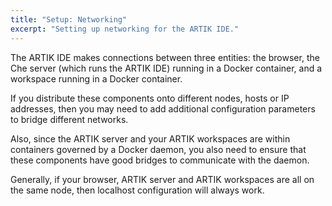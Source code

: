 ```yaml
---
title: "Setup: Networking"
excerpt: "Setting up networking for the ARTIK IDE."
---
```

The ARTIK IDE makes connections between three entities: the browser, the Che server (which runs the ARTIK IDE) running in a Docker container, and a workspace running in a Docker container.

If you distribute these components onto different nodes, hosts or IP addresses, then you may need to add additional configuration parameters to bridge different networks.

Also, since the ARTIK server and your ARTIK workspaces are within containers governed by a Docker daemon, you also need to ensure that these components have good bridges to communicate with the daemon.

Generally, if your browser, ARTIK server and ARTIK workspaces are all on the same node, then localhost configuration will always work.

